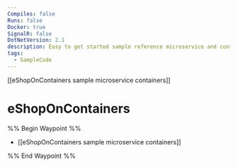 ```yaml
---
Compiles: false
Runs: false
Docker: true
SignalR: false
DotNetVersion: 2.1
description: Easy to get started sample reference microservice and container based application. Cross-platform on Linux and Windows Docker Containers, powered by .NET Core 2.2, Docker engine and optionally Azure, Kubernetes or Service Fabric. Supports Visual Studio, VS for Mac and CLI based environments with Docker CLI, dotnet CLI, VS Code or any other code editor.
tags:
  - SampleCode
---
```

[[eShopOnContainers sample microservice containers]]

# eShopOnContainers

%% Begin Waypoint %%
- [[eShopOnContainers sample microservice containers]]

%% End Waypoint %%
 